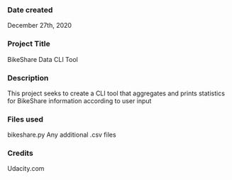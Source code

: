 ### Date created
December 27th, 2020

### Project Title
BikeShare Data CLI Tool

### Description
This project seeks to create a CLI tool that aggregates and prints statistics for BikeShare information according to user input

### Files used
bikeshare.py
Any additional .csv files

### Credits
Udacity.com
